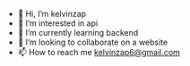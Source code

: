 - 👋 Hi, I’m kelvinzap
- 👀 I’m interested in api
- 🌱 I’m currently learning backend
- 💞️ I’m looking to collaborate on a website
- 📫 How to reach me kelvinzap6@gmail.com

<!---
kelvinzap/kelvinzap is a ✨ special ✨ repository because its `README.md` (this file) appears on your GitHub profile.
You can click the Preview link to take a look at your changes.
--->
